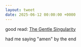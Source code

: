```yaml
---
layout: tweet
date: 2025-06-12 00:00:00 +0000
---
```


good read: [The Gentle Singularity](https://blog.samaltman.com/the-gentle-singularity)

had me saying "amen" by the end